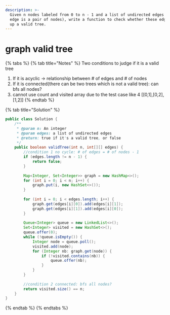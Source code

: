 ```yaml
---
description: >-
  Given n nodes labeled from 0 to n - 1 and a list of undirected edges (each
  edge is a pair of nodes), write a function to check whether these edges make
  up a valid tree.
---
```


# graph valid tree

{% tabs %}
{% tab title="Notes" %}
Two conditions to judge if it is a valid tree

1. If it is acyclic -&gt; relationship between \# of edges and \# of nodes
2. If it is connected\(there can be two trees which is not a valid tree\): can bfs all nodes?
3. cannot use count and visited array due to the test case like 4 \[\[0,1\],\[0,2\],\[1,2\]\]
{% endtab %}

{% tab title="Solution" %}
```java
public class Solution {
    /**
     * @param n: An integer
     * @param edges: a list of undirected edges
     * @return: true if it's a valid tree, or false
     */
    public boolean validTree(int n, int[][] edges) {
        //condition 1 no cycle: # of edges = # of nodes - 1
        if (edges.length != n - 1) {
            return false;
        }
        
        Map<Integer, Set<Integer>> graph = new HashMap<>();
        for (int i = 0; i < n; i++) {
            graph.put(i, new HashSet<>());
        }
        
        for (int i = 0; i < edges.length; i++) {
            graph.get(edges[i][0]).add(edges[i][1]);
            graph.get(edges[i][1]).add(edges[i][0]);
        }
        
        Queue<Integer> queue = new LinkedList<>();
        Set<Integer> visited = new HashSet<>();
        queue.offer(0);
        while (!queue.isEmpty()) {
            Integer node = queue.poll();
            visited.add(node);
            for (Integer nb: graph.get(node)) {
                if (!visited.contains(nb)) {
                    queue.offer(nb);
                }
            }
        }
        
        //condition 2 connected: bfs all nodes?
        return visited.size() == n;
    }
}
```
{% endtab %}
{% endtabs %}

